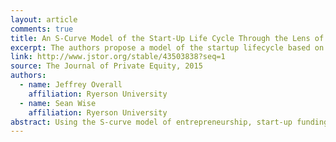 ```yaml
---
layout: article
comments: true
title: An S-Curve Model of the Start-Up Life Cycle Through the Lens of Customer Development
excerpt: The authors propose a model of the startup lifecycle based on Christensen's S-curve model of technological development.
link: http://www.jstor.org/stable/43503838?seq=1
source: The Journal of Private Equity, 2015
authors:
  - name: Jeffrey Overall
    affiliation: Ryerson University
  - name: Sean Wise
    affiliation: Ryerson University
abstract: Using the S-curve model of entrepreneurship, start-up funding, and customer development as a theoretical foundation, researchers can go in several directions. First, they can take a case study approach by investigating young start-ups and, using their financial statements, plotting performance longitudinally. Next, qualitative assessments can be done to understand potential risks that occur at each phase. Third, researchers can develop a greater understanding of the antecedents of early problems and what corrective actions can be implemented to curb the onset of trouble. Finally, large-scale quantitative assessments can be conducted to understand whether certain control variables, such as industry, culture, level of industrial development of the country, and experience of the entrepreneurs, can influence the stages in the S-curve model of entrepreneurship, start-up funding, and customer development.
---
```

